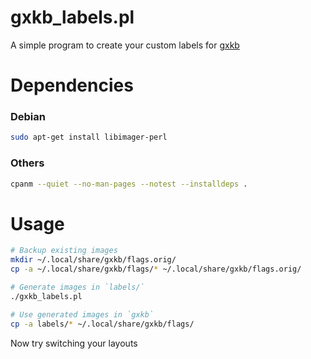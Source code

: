 # gxkb_labels.pl

A simple program to create your custom labels for [gxkb](https://github.com/zen-tools/gxkb "gxkb")

# Dependencies

### Debian

```bash
sudo apt-get install libimager-perl
```

### Others

```bash
cpanm --quiet --no-man-pages --notest --installdeps .
```

# Usage

```bash
# Backup existing images
mkdir ~/.local/share/gxkb/flags.orig/
cp -a ~/.local/share/gxkb/flags/* ~/.local/share/gxkb/flags.orig/

# Generate images in `labels/`
./gxkb_labels.pl

# Use generated images in `gxkb`
cp -a labels/* ~/.local/share/gxkb/flags/
```
Now try switching your layouts

